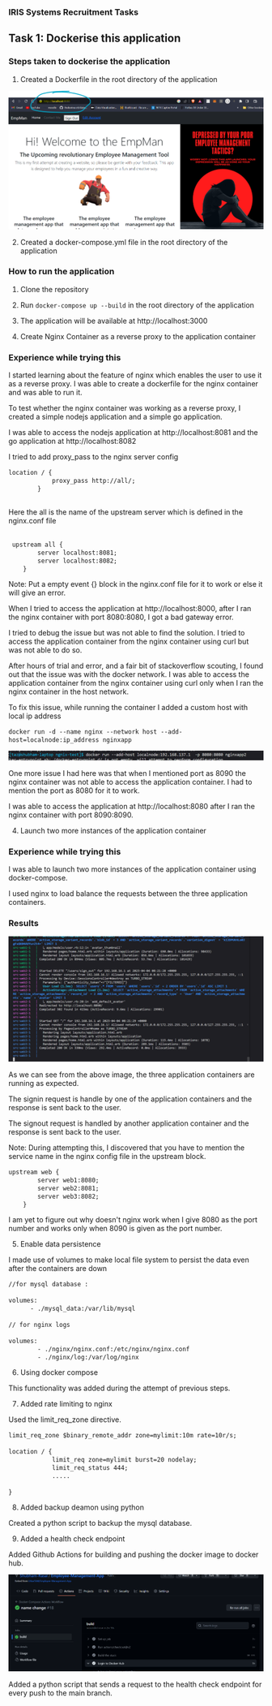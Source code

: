 ### IRIS Systems Recruitment Tasks


## Task 1: Dockerise this application

### Steps taken to dockerise the application

1. Created a Dockerfile in the root directory of the application

![app screen](app_screen.png "App Screen")


2. Created a docker-compose.yml file in the root directory of the application

### How to run the application

1. Clone the repository
2. Run `docker-compose up --build` in the root directory of the application
3. The application will be available at http://localhost:3000


3. Create Nginx Container as a reverse proxy to the application container

### Experience while trying this

I started learning about the feature of nginx which enables the user to use
it as a reverse proxy. I was able to create a dockerfile for the nginx container
and was able to run it. 

To test whether the nginx container was working as a reverse proxy, I created
a simple nodejs application and a simple go application. 

I was able to access the nodejs application at http://localhost:8081
and the go application at http://localhost:8082

I tried to add proxy_pass to the nginx server config 

```
location / {
            proxy_pass http://all/;
        }


```


Here the all is the name of the upstream server which is defined in the nginx.conf file

```

 upstream all {
        server localhost:8081;
        server localhost:8082;
    }

```

Note: Put a empty event {} block in the nginx.conf file for it to work or else it will give an error.


When I tried to access the application at http://localhost:8000, after I ran the nginx container with port 8080:8080, I got a bad gateway error.

I tried to debug the issue but was not able to find the solution. I tried to access the application container from the nginx container using curl but was not able to do so. 


After hours of trial and error, and a fair bit of stackoverflow scouting, I found out that the issue was with the docker network. I was able to access the application container from the nginx container using curl only when I ran the nginx container in the host network.

To fix this issue, while running the container I added a custom  host with local ip address 

```
docker run -d --name nginx --network host --add-host=localnode:ip_address nginxapp

```
![](host.png "Host")


One more issue I had here was that when I mentioned port as 8090 the nginx container was not able to access the application container. I had to mention the port as 8080 for it to work.

I was able to access the application at http://localhost:8080 after I ran the nginx container with port 8090:8090.

4. Launch two more instances of the application container

### Experience while trying this

I was able to launch two more instances of the application container using docker-compose.

I used nginx to load balance the requests between the three application containers.

### Results

![containers](containers.png "Containers")

As we can see from the above image, the three application containers are running as expected.

The signin request is handle by one 
of the application containers and the response is sent back to the user.

The signout request is handled by another application container and the response is sent back to the user.

Note: During attempting this, I discovered that you have to mention the service name in the nginx config file in the upstream block. 

```
upstream web {
        server web1:8080;
        server web2:8081;
        server web3:8082;
    }

```

I am yet to figure out why doesn't nginx work when I give 8080 as the port number and works only when 8090
is given as the port number.

5. Enable data persistence

I made use of volumes to make local file system to persist the data even after the containers are down

```
//for mysql database :

volumes:
      - ./mysql_data:/var/lib/mysql

// for nginx logs

volumes:
        - ./nginx/nginx.conf:/etc/nginx/nginx.conf
        - ./nginx/log:/var/log/nginx 

```

6. Using docker compose

This functionality was added during the attempt of previous steps.

7. Added rate limiting to nginx 

Used the limit_req_zone directive.

```
limit_req_zone $binary_remote_addr zone=mylimit:10m rate=10r/s;

location / {
            limit_req zone=mylimit burst=20 nodelay;
            limit_req_status 444;
            .....

}

```

8. Added backup deamon using python

Created a python script to backup the mysql database.

9. Added a health check endpoint

Added Github Actions for building and pushing the docker image to docker hub.

![cicd](cicd.png "CICD")

Added a python script that sends a request to the health check endpoint for every push to the main branch.

